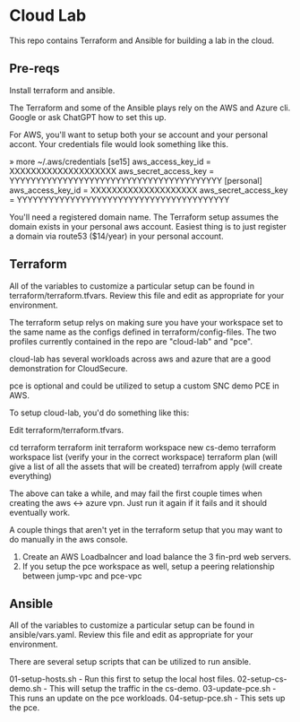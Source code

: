 # Cloud Lab
This repo contains Terraform and Ansible for building a lab in the cloud.

Pre-reqs
--------

Install terraform and ansible.

The Terraform and some of the Ansible plays rely on the AWS and Azure cli. Google or ask
ChatGPT how to set this up.

For AWS, you'll want to setup both your se account and your personal accont. Your credentials file 
would look something like this.

» more ~/.aws/credentials
[se15]
aws_access_key_id = XXXXXXXXXXXXXXXXXXXX
aws_secret_access_key = YYYYYYYYYYYYYYYYYYYYYYYYYYYYYYYYYYYYYYYY
[personal]
aws_access_key_id = XXXXXXXXXXXXXXXXXXXX
aws_secret_access_key = YYYYYYYYYYYYYYYYYYYYYYYYYYYYYYYYYYYYYYYY

You'll need a registered domain name. The Terraform setup assumes the domain exists in your personal
aws account. Easiest thing is to just register a domain via route53 ($14/year) in your personal account.

Terraform
---------

All of the variables to customize a particular setup can be found in terraform/terraform.tfvars. Review this
file and edit as appropriate for your environment.

The terraform setup relys on making sure you have your workspace set to the same name as the configs
defined in terraform/config-files. The two profiles currently contained in the repo are "cloud-lab"
and "pce".

cloud-lab has several workloads across aws and azure that are a good demonstration for CloudSecure.

pce is optional and could be utilized to setup a custom SNC demo PCE in AWS.

To setup cloud-lab, you'd do something like this:

Edit terraform/terraform.tfvars.

cd terraform
terraform init
terraform workspace new cs-demo
terraform workspace list (verify your in the correct workspace)
terraform plan (will give a list of all the assets that will be created)
terrafrom apply (will create everything)

The above can take a while, and may fail the first couple times when creating the aws <-> azure vpn.
Just run it again if it fails and it should eventually work.

A couple things that aren't yet in the terraform setup that you may want to do manually in the aws console.

1) Create an AWS Loadbalncer and load balance the 3 fin-prd web servers.
2) If you setup the pce workspace as well, setup a peering relationship between jump-vpc and pce-vpc

Ansible
-------

All of the variables to customize a particular setup can be found in ansible/vars.yaml. Review this
file and edit as appropriate for your environment.

There are several setup scripts that can be utilized to run ansible.

01-setup-hosts.sh - Run this first to setup the local host files.
02-setup-cs-demo.sh - This will setup the traffic in the cs-demo. 
03-update-pce.sh - This runs an update on the pce workloads.
04-setup-pce.sh - This sets up the pce.
